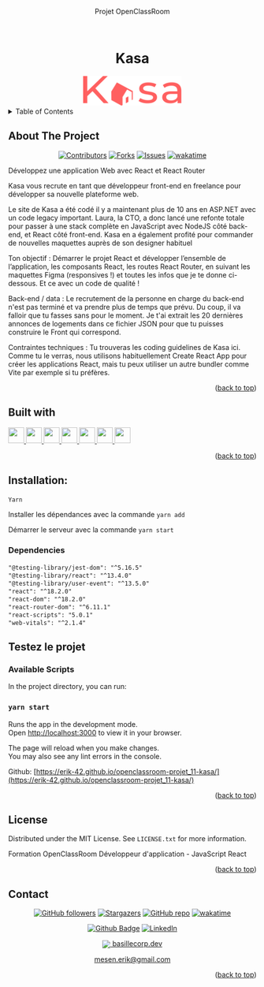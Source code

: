 <div align="center">
<p>Projet OpenClassRoom</p>
</div>
<a name="readme-top"></a>

<!-- PROJECT LOGO -->
<br />
<div align="center">
  <h1>Kasa</h1>
  <a href="https://github.com/Erik-42">
    <img src="./src/assets/Logo/LOGO-Red.svg" alt="Logo Kasa" width="200" height="60">
  </a>
</div>

<!-- TABLE OF CONTENTS -->
<details>
  <summary>Table of Contents</summary>
  <ol>
    <li> <a href="#about-the-project">About The Project</a></li>
    <li><a href="#built-with">Built With</a></li>
    <li><a href="#testez-le-projet">Testez le projet</a></li>
    <li><a href="#license">License</a></li>
    <li><a href="#contact">Contact</a></li>
  </ol>
</details>

<!-- ABOUT THE PROJECT -->

## About The Project

<div align="center">

[![Contributors][contributors-shield]][contributors-url]
[![Forks][forks-shield]][forks-url]
[![Issues][issues-shield]][issues-url]
[![wakatime](https://wakatime.com/badge/github/Erik-42/openclassroom-projet_11-kasa.svg)](https://wakatime.com/badge/github/Erik-42/openclassroom-projet_11-kasa)

</div>
Développez une application Web avec React et React Router
<p></p>
Kasa vous recrute en tant que développeur front-end en freelance pour développer sa nouvelle plateforme web.

Le site de Kasa a été codé il y a maintenant plus de 10 ans en ASP.NET avec un code legacy important. Laura, la CTO, a donc lancé une refonte totale pour passer à une stack complète en JavaScript avec NodeJS côté back-end, et React côté front-end. Kasa en a également profité pour commander de nouvelles maquettes auprès de son designer habituel

<p></p>

Ton objectif : Démarrer le projet React et développer l’ensemble de l’application, les composants React, les routes React Router, en suivant les maquettes Figma (responsives !) et toutes les infos que je te donne ci-dessous. Et ce avec un code de qualité !

Back-end / data : Le recrutement de la personne en charge du back-end n'est pas terminé et va prendre plus de temps que prévu. Du coup, il va falloir que tu fasses sans pour le moment. Je t'ai extrait les 20 dernières annonces de logements dans ce fichier JSON pour que tu puisses construire le Front qui correspond.

Contraintes techniques : Tu trouveras les coding guidelines de Kasa ici. Comme tu le verras, nous utilisons habituellement Create React App pour créer les applications React, mais tu peux utiliser un autre bundler comme Vite par exemple si tu préfères.

<p align="right">(<a href="#readme-top">back to top</a>)</p>

## Built with

<p> </p>
<a href=https://github.com/Erik-42?tab=repositories&q=&type=&language=html&sort= > <img width ='32px' height='32px' src ='https://raw.githubusercontent.com/rahulbanerjee26/githubAboutMeGenerator/main/icons/html.svg'> </a>
<a href=https://github.com/Erik-42?tab=repositories&q=&type=&language=css&sort= > <img width ='32px' height='32px' src ='https://raw.githubusercontent.com/rahulbanerjee26/githubAboutMeGenerator/main/icons/css.svg'> </a>
<a href= https://github.com/Erik-42?tab=repositories&q=&type=&language=sass&sort= > <img width ='32px' height='32px' src ='https://raw.githubusercontent.com/rahulbanerjee26/githubAboutMeGenerator/main/icons/sass.svg'> </a>
<a href=https://github.com/Erik-42?tab=repositories&q=&type=&language=javascript&sort= > <img width ='32px' height='32px' src ='https://raw.githubusercontent.com/rahulbanerjee26/githubAboutMeGenerator/main/icons/javascript.svg'> </a>
<a href=https://github.com/Erik-42?tab=repositories&q=&type=&language=reactjs&sort= > <img width ='32px' height='32px' src ='https://raw.githubusercontent.com/rahulbanerjee26/githubAboutMeGenerator/main/icons/reactjs.svg'> </a>
<a href= https://github.com/Erik-42?tab=repositories&q=&type=&language=github&sort= > <img width ='32px' height='32px' src ='https://raw.githubusercontent.com/rahulbanerjee26/githubAboutMeGenerator/main/icons/github.svg'> </a>
<a href= https://github.com/Erik-42?tab=repositories&q=&type=&language=figma&sort= > <img width ='32px' height='32px' src ='https://raw.githubusercontent.com/rahulbanerjee26/githubAboutMeGenerator/main/icons/figma.svg'> </a>

<p align="right">(<a href="#readme-top">back to top</a>)</p>

## Installation:

`Yarn`

Installer les dépendances avec la commande `yarn add`

Démarrer le serveur avec la commande `yarn start`

### Dependencies

    "@testing-library/jest-dom": "^5.16.5"
    "@testing-library/react": "^13.4.0"
    "@testing-library/user-event": "^13.5.0"
    "react": "^18.2.0"
    "react-dom": "^18.2.0"
    "react-router-dom": "^6.11.1"
    "react-scripts": "5.0.1"
    "web-vitals": "^2.1.4"

## Testez le projet

### Available Scripts

In the project directory, you can run:

### `yarn start`

Runs the app in the development mode.\
Open [http://localhost:3000](http://localhost:3000) to view it in your browser.

The page will reload when you make changes.\
You may also see any lint errors in the console.

Github: [https://erik-42.github.io/openclassroom-projet_11-kasa/](https://erik-42.github.io/openclassroom-projet_11-kasa/)

<p align="right">(<a href="#readme-top">back to top</a>)</p>

## License

Distributed under the MIT License. See `LICENSE.txt` for more information.

Formation OpenClassRoom Développeur d'application - JavaScript React

<p align="right">(<a href="#readme-top">back to top</a>)</p>

## Contact

<div align="center">

[![GitHub followers][github followers-shield]][github followers-url]
[![Stargazers][stars-shield]][stars-url]
[![GitHub repo][github repo-shield]][github repo-url]
[![wakatime](https://wakatime.com/badge/user/f84d00d8-fee3-4ca3-803d-3daa3c7053a5.svg)](https://wakatime.com/@f84d00d8-fee3-4ca3-803d-3daa3c7053a5)

[![Github Badge][github badge-shield]][github badge-url]
[![LinkedIn][linkedin-shield]][linkedin-url]

<a href = 'https://basillecorp.dev'> <img width = '32px' align= 'center' src="https://raw.githubusercontent.com/rahulbanerjee26/githubAboutMeGenerator/main/icons/portfolio.png"/> basillecorp.dev</a>

mesen.erik@gmail.com

</div>

<p align="right">(<a href="#readme-top">back to top</a>)</p>

<!-- MARKDOWN LINKS & IMAGES -->
<!-- https://www.markdownguide.org/basic-syntax/#reference-style-links -->

[product-screenshot]: ./images/screenshot.png
[wakatime-shield]: https://wakatime.com/badge/user/f84d00d8-fee3-4ca3-803d-3daa3c7053a5.svg
[wakatime-url]: https://wakatime.com/@f84d00d8-fee3-4ca3-803d-3daa3c7053a5
[github badge-shield]: https://img.shields.io/badge/Github-Erik--42-155?style=for-the-badge&logo=github
[github badge-url]: https://github.com/Erik-42
[github repo-shield]: https://img.shields.io/badge/Repositories-42-blue
[github repo-url]: https://github.com/Erik-42/Erik-42?tab=repositories
[github repo file count (file type)-shield]: https://img.shields.io/github/directory-file-count/Erik-42/openclassroom-projet_11-kasa
[github repo file count (file type)-url]: https://github.com/directory-file-count/Erik-42/openclassroom-projet_11-kasa
[github followers-shield]: https://img.shields.io/github/followers/Erik-42
[github followers-url]: https://github.com/followers/Erik-42
[github all releases-shield]: https://github.com/Erik-42/openclassroom-projet_11-kasa/total
[github all releases-url]: https://github.com/Erik-42/openclassroom-projet_11-kasa/releases
[github repo size-shield]: https://img.shields.io/github/repo-size/Erik-42/openclassroom-projet_11-kasa
[github repo size-url]: https://github.com/Erik-42/openclassroom-projet_11-kasa
[contributors-shield]: https://img.shields.io/github/contributors/Erik-42/openclassroom-projet_11-kasa
[contributors-url]: https://github.com/Erik-42/openclassroom-projet_11-kasa/graphs/contributors
[forks-shield]: https://img.shields.io/github/forks/Erik-42/openclassroom-projet_11-kasa
[forks-url]: https://github.com/Erik-42/openclassroom-projet_11-kasa/forks
[stars-shield]: https://img.shields.io/github/stars/Erik-42
[stars-url]: https://github.com/Erik-42?tab=stars
[issues-shield]: https://img.shields.io/github/issues-raw/Erik-42/openclassroom-projet_11-kasa
[issues-url]: https://github.com/Erik-42/openclassroom-projet_11-kasa/issues
[license-shield]: https://img.shields.io/github/license/Erik-42/openclassroom-projet_11-kasa
[license-url]: https://github.com/Erik-42/openclassroom-projet_11-kasa/blob/master/LICENSE.txt
[linkedin-shield]: https://img.shields.io/badge/-LinkedIn-black.svg?style=for-the-badge&logo=linkedin&colorB=555
[linkedin-url]: https://www.linkedin.com/in/erik-mesen/
[html-shield]: https://img.shields.io/badge/-LinkedIn-black.svg?style=for-the-badge&logo=linkedin&colorB=555
[html-url]: https://html.spec.whatwg.org/
[css-shield]: https://img.shields.io/badge/-LinkedIn-black.svg?style=for-the-badge&logo=linkedin&colorB=555
[css-url]: https://www.w3.org/TR/CSS/#css
[javascript-shield]: https://img.shields.io/badge/-LinkedIn-black.svg?style=for-the-badge&logo=linkedin&colorB=555
[javascript-url]: https://www.ecma-international.org/publications-and-standards/standards/ecma-262/
